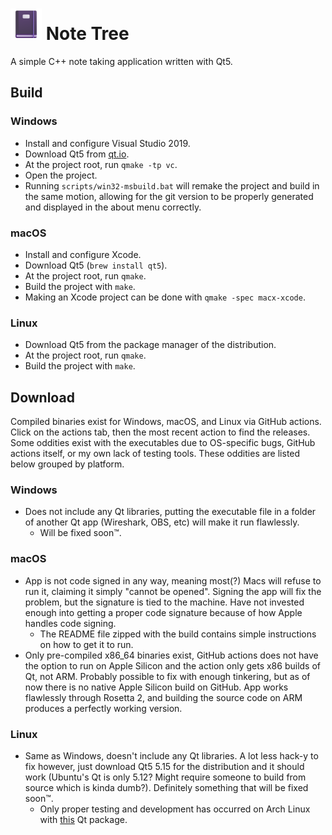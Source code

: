# <img src="Assets/AppIcon/notebook.png" alt="notebook" width="50" height="50"></img> Note Tree
A simple C++ note taking application written with Qt5.

## Build
### Windows
- Install and configure Visual Studio 2019.
- Download Qt5 from [qt.io](https://qt.io/download).
- At the project root, run `qmake -tp vc`.
- Open the project.
- Running `scripts/win32-msbuild.bat` will remake the project and build in the same motion, allowing for the git version to be properly generated and displayed in the about menu correctly.

### macOS
- Install and configure Xcode.
- Download Qt5 (`brew install qt5`).
- At the project root, run `qmake`.
- Build the project with `make`.
- Making an Xcode project can be done with `qmake -spec macx-xcode`.

### Linux
- Download Qt5 from the package manager of the distribution.
- At the project root, run `qmake`.
- Build the project with `make`.

## Download
Compiled binaries exist for Windows, macOS, and Linux via GitHub actions. Click on the actions tab, then the most recent action to find the releases. Some oddities exist with the executables due to OS-specific bugs, GitHub actions itself, or my own lack of testing tools. These oddities are listed below grouped by platform.
### Windows
- Does not include any Qt libraries, putting the executable file in a folder of another Qt app (Wireshark, OBS, etc) will make it run flawlessly.
  - Will be fixed soon:tm:.

### macOS
- App is not code signed in any way, meaning most(?) Macs will refuse to run it, claiming it simply "cannot be opened". Signing the app will fix the problem, but the signature is tied to the machine. Have not invested enough into getting a proper code signature because of how Apple handles code signing.
  - The README file zipped with the build contains simple instructions on how to get it to run.
- Only pre-compiled x86_64 binaries exist, GitHub actions does not have the option to run on Apple Silicon and the action only gets x86 builds of Qt, not ARM. Probably possible to fix with enough tinkering, but as of now there is no native Apple Silicon build on GitHub. App works flawlessly through Rosetta 2, and building the source code on ARM produces a perfectly working version.

### Linux
- Same as Windows, doesn't include any Qt libraries. A lot less hack-y to fix however, just download Qt5 5.15 for the distribution and it should work (Ubuntu's Qt is only 5.12? Might require someone to build from source which is kinda dumb?). Definitely something that will be fixed soon:tm:.
  - Only proper testing and development has occurred on Arch Linux with [this](https://archlinux.org/packages/extra/x86_64/qt5-base/) Qt package.